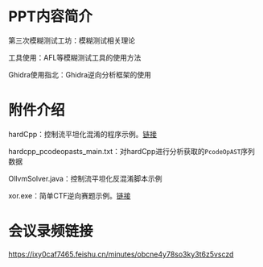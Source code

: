 # PPT内容简介

第三次模糊测试工坊：模糊测试相关理论

工具使用：AFL等模糊测试工具的使用方法

Ghidra使用指北：Ghidra逆向分析框架的使用

# 附件介绍

hardCpp：控制流平坦化混淆的程序示例。[链接](https://buuoj.cn/challenges#[SUCTF2019]hardcpp)

hardcpp_pcodeopasts_main.txt：对hardCpp进行分析获取的`PcodeOpAST`序列数据

OllvmSolver.java：控制流平坦化反混淆脚本示例

xor.exe：简单CTF逆向赛题示例。[链接](https://buuoj.cn/challenges#xor)

# 会议录频链接

https://ixy0caf7465.feishu.cn/minutes/obcne4y78so3ky3t6z5vsczd